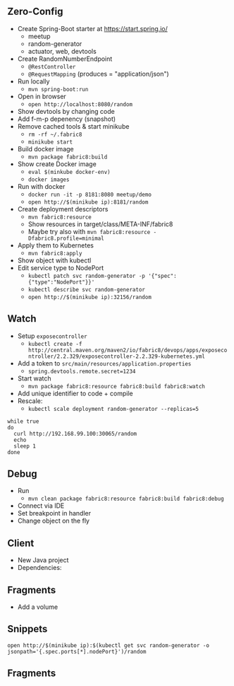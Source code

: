 ## Zero-Config

* Create Spring-Boot starter at https://start.spring.io/
  - meetup
  - random-generator
  - actuator, web, devtools
* Create RandomNumberEndpoint
  - `@RestController`
  - `@RequestMapping` (produces = "application/json")
* Run locally
  - `mvn spring-boot:run`
* Open in browser
  - `open http://localhost:8080/random`
* Show devtools by changing code
* Add f-m-p depenency (snapshot)
* Remove cached tools & start minikube
  - `rm -rf ~/.fabric8`
  - `minikube start`
* Build docker image
  - `mvn package fabric8:build`
* Show create Docker image
  - `eval $(minkube docker-env)`
  - `docker images`
* Run with docker
  - `docker run -it -p 8181:8080 meetup/demo`
  - `open http://$(minikube ip):8181/random`
* Create deployment descriptors
  - `mvn fabric8:resource`
  - Show resources in target/class/META-INF/fabric8
  - Maybe try also with `mvn fabric8:resource -Dfabric8.profile=minimal`
* Apply them to Kubernetes
  - `mvn fabric8:apply`
* Show object with kubectl
* Edit service type to NodePort
  - `kubectl patch svc random-generator -p '{"spec":{"type":"NodePort"}}'`
  - `kubectl describe svc random-generator`
  - `open http://$(minikube ip):32156/random`

## Watch

* Setup `exposecontroller`
  - `kubectl create -f http://central.maven.org/maven2/io/fabric8/devops/apps/exposecontroller/2.2.329/exposecontroller-2.2.329-kubernetes.yml`
* Add a token to `src/main/resources/application.properties`
  - `spring.devtools.remote.secret=1234`
* Start watch
  - `mvn package fabric8:resource fabric8:build fabric8:watch`
* Add unique identifier to code + compile
* Rescale:
  - `kubectl scale deployment random-generator --replicas=5`

```
while true
do
  curl http://192.168.99.100:30065/random
  echo
  sleep 1
done
```

## Debug

* Run
  - `mvn clean package fabric8:resource fabric8:build fabric8:debug`
* Connect via IDE
* Set breakpoint in handler
* Change object on the fly

## Client

* New Java project
* Dependencies:




## Fragments

* Add a volume


## Snippets

```
open http://$(minikube ip):$(kubectl get svc random-generator -o jsonpath='{.spec.ports[*].nodePort}')/random
```


## Fragments
